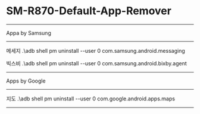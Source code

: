 # SM-R870-Default-App-Remover
----------------------------------------------------------------------------------------------------

Appa by Samsung

----------------------------------------------------------------------------------------------------

메세지 .\adb shell pm uninstall --user 0 com.samsung.android.messaging

빅스비 .\adb shell pm uninstall --user 0 com.samsung.android.bixby.agent

----------------------------------------------------------------------------------------------------

Apps by Google

----------------------------------------------------------------------------------------------------

지도 .\adb shell pm uninstall --user 0 com.google.android.apps.maps

----------------------------------------------------------------------------------------------------
